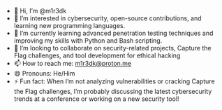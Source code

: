 - 👋 Hi, I’m @m1r3dk
- 👀 I’m interested in cybersecurity, open-source contributions, and learning new programming languages.
- 🌱 I’m currently learning advanced penetration testing techniques and improving my skills with Python and Bash scripting.
- 💞️ I’m looking to collaborate on security-related projects, Capture the Flag challenges, and tool development for ethical hacking
- 📫 How to reach me: m1r3dk@proton.me
- 😄 Pronouns: He/Him
- ⚡ Fun fact: When I’m not analyzing vulnerabilities or cracking Capture the Flag challenges, I’m probably discussing the latest cybersecurity trends at a conference or working on a new security tool!

<!---
m1r3dk/m1r3dk is a ✨ special ✨ repository because its `README.md` (this file) appears on your GitHub profile.
You can click the Preview link to take a look at your changes.
--->
